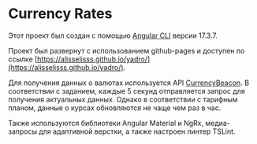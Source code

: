 # Currency Rates

Этот проект был создан с помощью  [Angular CLI](https://github.com/angular/angular-cli) версии 17.3.7.

Проект был развернут с использованием github-pages и доступен по ссылке [https://alisselisss.github.io/yadro/](https://alisselisss.github.io/yadro/).

Для получения данных о валютах используется API [CurrencyBeacon](https://currencybeacon.com/). В соответствии с заданием, каждые 5 секунд отправляется запрос для получения актуальных данных. Однако в соответствии с тарифным планом, данные о курсах обновляются не чаще чем раз в час.

Также используются библиотеки Angular Material и NgRx, медиа-запросы для адаптивной верстки, а также настроен линтер TSLint.
